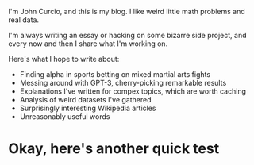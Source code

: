 I'm John Curcio, and this is my blog. I like weird little math problems and real data.

I'm always writing an essay or hacking on some bizarre side project, and every now and then I share what I'm working on.

Here's what I hope to write about:
* Finding alpha in sports betting on mixed martial arts fights
* Messing around with GPT-3, cherry-picking remarkable results
* Explanations I've written for compex topics, which are worth caching
* Analysis of weird datasets I've gathered
* Surprisingly interesting Wikipedia articles
* Unreasonably useful words

# Okay, here's another quick test
